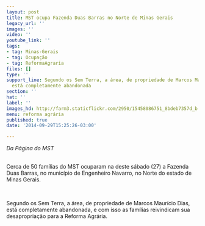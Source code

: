 ```yaml
---
layout: post
title: MST ocupa Fazenda Duas Barras no Norte de Minas Gerais
legacy_url: ''
images: ''
video: ''
youtube_link: ''
tags:
- tag: Minas-Gerais
- tag: Ocupação
- tag: ReformaAgraria
files: []
type: ''
support_line: Segundo os Sem Terra, a área, de propriedade de Marcos Maurício Dias,
  está completamente abandonada
section: ''
hat: ''
label: ''
images_hd: http://farm3.staticflickr.com/2950/15458086751_8bdeb7357d_b.jpg
menu: reforma agrária
published: true
date: '2014-09-29T15:25:26-03:00'

---
```

<p><em>Da P&aacute;gina do MST&nbsp;</em></p>

<p><br />
Cerca de 50 fam&iacute;lias do MST ocuparam na deste s&aacute;bado (27) a Fazenda Duas Barras, no munic&iacute;pio de Engenheiro Navarro, no Norte do estado de Minas Gerais.</p>

<p>&nbsp;</p>

<p>Segundo os Sem Terra, a &aacute;rea, de propriedade de Marcos Maur&iacute;cio Dias, est&aacute; completamente abandonada, e com isso as fam&iacute;lias reivindicam sua desapropria&ccedil;&atilde;o para a Reforma Agr&aacute;ria.</p>
